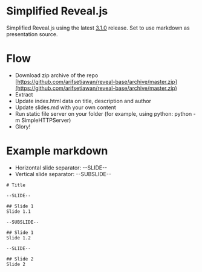 
# Simplified Reveal.js

Simplified Reveal.js using the latest [3.1.0](https://github.com/hakimel/reveal.js/releases/tag/3.1.0) release. Set to use markdown as presentation source.

# Flow

* Download zip archive of the repo [https://github.com/arifsetiawan/reveal-base/archive/master.zip](https://github.com/arifsetiawan/reveal-base/archive/master.zip)
* Extract
* Update index.html data on title, description and author
* Update slides.md with your own content
* Run static file server on your folder (for example, using python: python -m SimpleHTTPServer)
* Glory!

# Example markdown

* Horizontal slide separator: --SLIDE--
* Vertical slide separator: --SUBSLIDE--

```
# Title

--SLIDE--

## Slide 1
Slide 1.1

--SUBSLIDE--

## Slide 1
Slide 1.2

--SLIDE--

## Slide 2
Slide 2
```

